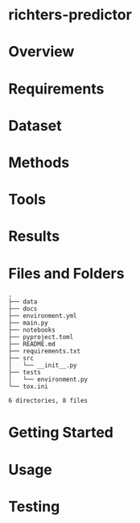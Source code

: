 # richters-predictor
# Overview

# Requirements

# Dataset

# Methods

# Tools

# Results

# Files and Folders

```
.
├── data
├── docs
├── environment.yml
├── main.py
├── notebooks
├── pyproject.toml
├── README.md
├── requirements.txt
├── src
│   └── __init__.py
├── tests
│   └── environment.py
└── tox.ini

6 directories, 8 files
```
# Getting Started

# Usage

# Testing
